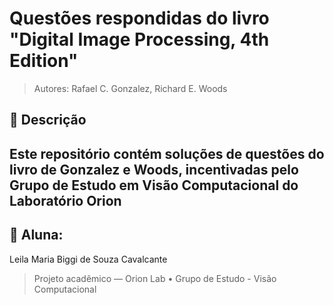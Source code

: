 # Questões respondidas do livro "Digital Image Processing, 4th Edition"
> Autores: Rafael C. Gonzalez, Richard E. Woods

## 📌 Descrição

Este repositório contém soluções de questões do livro de Gonzalez e Woods, incentivadas pelo **Grupo de Estudo em Visão Computacional** do **Laboratório Orion**
---

## 👥 Aluna:
Leila Maria Biggi de Souza Cavalcante

> Projeto acadêmico — Orion Lab • Grupo de Estudo - Visão Computacional
